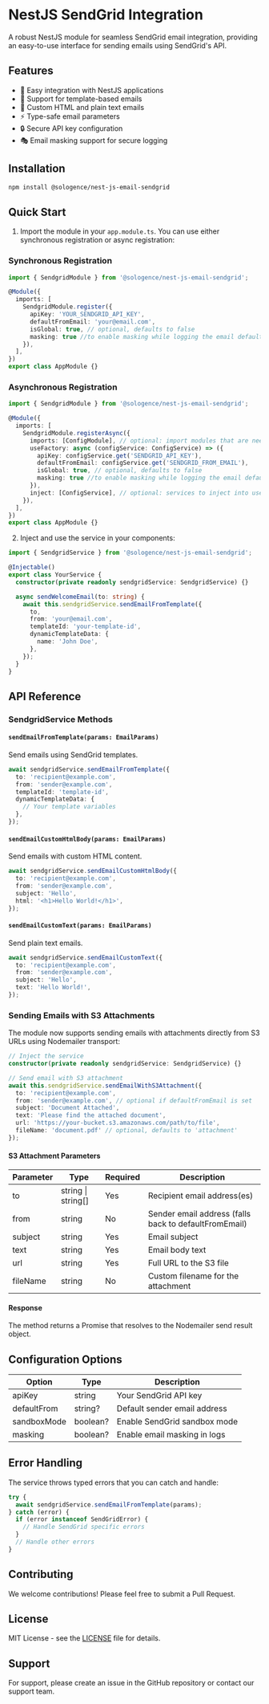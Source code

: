 # NestJS SendGrid Integration

A robust NestJS module for seamless SendGrid email integration, providing an easy-to-use interface for sending emails using SendGrid's API.

## Features

- 🚀 Easy integration with NestJS applications
- 📧 Support for template-based emails
- 🎨 Custom HTML and plain text emails
- ⚡ Type-safe email parameters
- 🔒 Secure API key configuration
- 🎭 Email masking support for secure logging

## Installation

```bash
npm install @sologence/nest-js-email-sendgrid
```

## Quick Start

1. Import the module in your `app.module.ts`. You can use either synchronous registration or async registration:

### Synchronous Registration

```typescript
import { SendgridModule } from '@sologence/nest-js-email-sendgrid';

@Module({
  imports: [
    SendgridModule.register({
      apiKey: 'YOUR_SENDGRID_API_KEY',
      defaultFromEmail: 'your@email.com',
      isGlobal: true, // optional, defaults to false
      masking: true //to enable masking while logging the email default false
    }),
  ],
})
export class AppModule {}
```

### Asynchronous Registration

```typescript
import { SendgridModule } from '@sologence/nest-js-email-sendgrid';

@Module({
  imports: [
    SendgridModule.registerAsync({
      imports: [ConfigModule], // optional: import modules that are needed for config
      useFactory: async (configService: ConfigService) => ({
        apiKey: configService.get('SENDGRID_API_KEY'),
        defaultFromEmail: configService.get('SENDGRID_FROM_EMAIL'),
        isGlobal: true, // optional, defaults to false
        masking: true //to enable masking while logging the email default false
      }),
      inject: [ConfigService], // optional: services to inject into useFactory
    }),
  ],
})
export class AppModule {}
```

2. Inject and use the service in your components:

```typescript
import { SendgridService } from '@sologence/nest-js-email-sendgrid';

@Injectable()
export class YourService {
  constructor(private readonly sendgridService: SendgridService) {}

  async sendWelcomeEmail(to: string) {
    await this.sendgridService.sendEmailFromTemplate({
      to,
      from: 'your@email.com',
      templateId: 'your-template-id',
      dynamicTemplateData: {
        name: 'John Doe',
      },
    });
  }
}
```

## API Reference

### SendgridService Methods

#### `sendEmailFromTemplate(params: EmailParams)`

Send emails using SendGrid templates.

```typescript
await sendgridService.sendEmailFromTemplate({
  to: 'recipient@example.com',
  from: 'sender@example.com',
  templateId: 'template-id',
  dynamicTemplateData: {
    // Your template variables
  },
});
```

#### `sendEmailCustomHtmlBody(params: EmailParams)`

Send emails with custom HTML content.

```typescript
await sendgridService.sendEmailCustomHtmlBody({
  to: 'recipient@example.com',
  from: 'sender@example.com',
  subject: 'Hello',
  html: '<h1>Hello World!</h1>',
});
```

#### `sendEmailCustomText(params: EmailParams)`

Send plain text emails.

```typescript
await sendgridService.sendEmailCustomText({
  to: 'recipient@example.com',
  from: 'sender@example.com',
  subject: 'Hello',
  text: 'Hello World!',
});
```

### Sending Emails with S3 Attachments

The module now supports sending emails with attachments directly from S3 URLs using Nodemailer transport:

```typescript
// Inject the service
constructor(private readonly sendgridService: SendgridService) {}

// Send email with S3 attachment
await this.sendgridService.sendEmailWithS3Attachment({
  to: 'recipient@example.com',
  from: 'sender@example.com', // optional if defaultFromEmail is set
  subject: 'Document Attached',
  text: 'Please find the attached document',
  url: 'https://your-bucket.s3.amazonaws.com/path/to/file',
  fileName: 'document.pdf' // optional, defaults to 'attachment'
});
```

#### S3 Attachment Parameters

| Parameter | Type | Required | Description |
|-----------|------|----------|-------------|
| to | string \| string[] | Yes | Recipient email address(es) |
| from | string | No | Sender email address (falls back to defaultFromEmail) |
| subject | string | Yes | Email subject |
| text | string | Yes | Email body text |
| url | string | Yes | Full URL to the S3 file |
| fileName | string | No | Custom filename for the attachment |

#### Response

The method returns a Promise that resolves to the Nodemailer send result object.

## Configuration Options

| Option      | Type     | Description                  |
| ----------- | -------- | ---------------------------- |
| apiKey      | string   | Your SendGrid API key        |
| defaultFrom | string?  | Default sender email address |
| sandboxMode | boolean? | Enable SendGrid sandbox mode |
| masking     | boolean? | Enable email masking in logs |

## Error Handling

The service throws typed errors that you can catch and handle:

```typescript
try {
  await sendgridService.sendEmailFromTemplate(params);
} catch (error) {
  if (error instanceof SendGridError) {
    // Handle SendGrid specific errors
  }
  // Handle other errors
}
```

## Contributing

We welcome contributions! Please feel free to submit a Pull Request.

## License

MIT License - see the [LICENSE](LICENSE) file for details.

## Support

For support, please create an issue in the GitHub repository or contact our support team.
